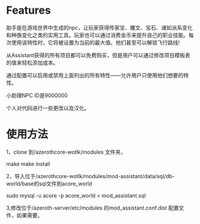 # Features


助手是在游戏世界中生成的npc，让玩家获得传家宝、雕文、宝石、诸如派系变化和种族变化之类的实用工具。玩家也可以通过消费金币来提升自己的职业技能。每次使用该特性时，它将被设置为当前的最大值。他们甚至可以解锁飞行路线!

从Assistant获得的所有项目都可以免费购买，但是用户可以通过修改项目模板表的值来轻松添加成本。

通过配置可以启用或禁用上面列出的所有特性——允许用户只使用他们想要的特性。

小助理NPC ID是9000000

个人对代码进行一些更改以及汉化。


# 使用方法
1，clone 到/azerothcore-wotlk/modules 文件夹，

make 
make install

2，导入位于/azerothcore-wotlk/modules/mod-assistant/data/sql/db-world/base的sql文件到acore_world    

sudo mysql -u acore -p acore_world < mod_assistant.sql    


3,修改位于/azeroth-server/etc/modules  的mod_assistant.conf.dist 配置文件，如果需要。
